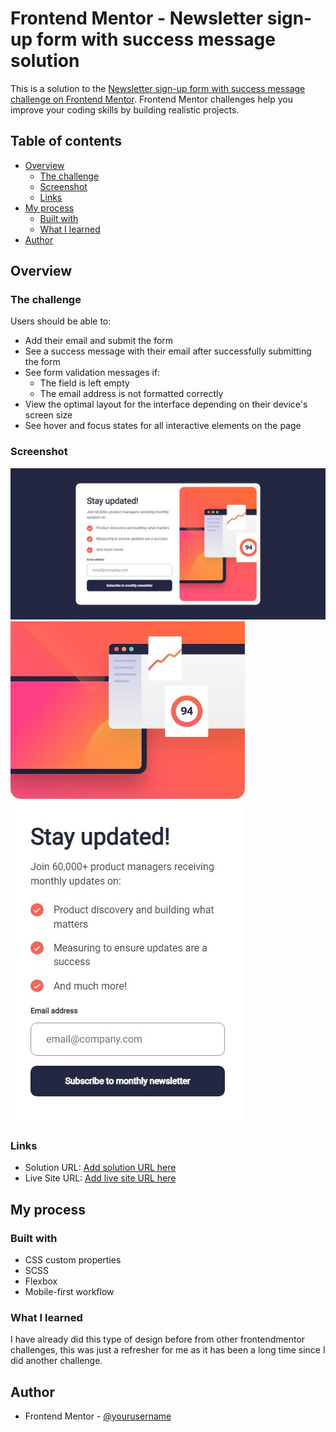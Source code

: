 # Frontend Mentor - Newsletter sign-up form with success message solution

This is a solution to the [Newsletter sign-up form with success message challenge on Frontend Mentor](https://www.frontendmentor.io/challenges/newsletter-signup-form-with-success-message-3FC1AZbNrv). Frontend Mentor challenges help you improve your coding skills by building realistic projects. 

## Table of contents

- [Overview](#overview)
  - [The challenge](#the-challenge)
  - [Screenshot](#screenshot)
  - [Links](#links)
- [My process](#my-process)
  - [Built with](#built-with)
  - [What I learned](#what-i-learned)
- [Author](#author)

## Overview

### The challenge

Users should be able to:

- Add their email and submit the form
- See a success message with their email after successfully submitting the form
- See form validation messages if:
  - The field is left empty
  - The email address is not formatted correctly
- View the optimal layout for the interface depending on their device's screen size
- See hover and focus states for all interactive elements on the page

### Screenshot

![](./screenshots/Desktop-View.jpeg)
![](./screenshots/Mobile-View.jpeg)

### Links

- Solution URL: [Add solution URL here](https://github.com/ExiviuZ/fem-newsletter-sign-up-with-success-message-main)
- Live Site URL: [Add live site URL here](https://exiviuz.github.io/fem-newsletter-sign-up-with-success-message-main)

## My process

### Built with

- CSS custom properties
- SCSS
- Flexbox
- Mobile-first workflow

### What I learned

I have already did this type of design before from other frontendmentor challenges, this was just a refresher for me as it has been a long time since I did another challenge.


## Author
- Frontend Mentor - [@yourusername](https://www.frontendmentor.io/profile/exiviuz)

